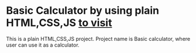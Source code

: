 # Basic Calculator by using plain HTML,CSS,JS [to visit](https://64e91db15e38214f05e87df5--mellifluous-gnome-e398a8.netlify.app/)

This is a plain HTML,CSS,JS project. Project name is Basic calculator, where user can use it as a calculator.
